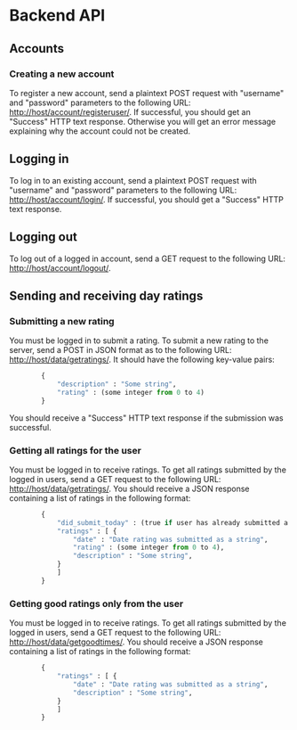 # Backend API

## Accounts

### Creating a new account

To register a new account, send a plaintext POST request with "username" and "password" parameters to the following URL: <http://host/account/registeruser/>. If successful, you should get an "Success" HTTP text response. Otherwise you will get an error message explaining why the account could not be created.

## Logging in

To log in to an existing account, send a plaintext POST request with "username" and "password" parameters to the following URL: <http://host/account/login/>. If successful, you should get a "Success" HTTP text response. 

## Logging out

To log out of a logged in account, send a GET request to the following URL: <http://host/account/logout/>.

## Sending and receiving day ratings

### Submitting a new rating

You must be logged in to submit a rating. To submit a new rating to the server, send a POST in JSON format as to the following URL: <http://host/data/getratings/>. It should have the following key-value pairs:

``` python
        {
            "description" : "Some string",
            "rating" : (some integer from 0 to 4)
        }
```

You should receive a "Success" HTTP text response if the submission was successful.

### Getting all ratings for the user

You must be logged in to receive ratings. To get all ratings submitted by the logged in users, send a GET request to the following URL: <http://host/data/getratings/>. You should receive a JSON response containing a list of ratings in the following format:

``` python
        {
            "did_submit_today" : (true if user has already submitted a rating today or false if not),
            "ratings" : [ {
                "date" : "Date rating was submitted as a string",
                "rating" : (some integer from 0 to 4),
                "description" : "Some string",
            } 
            ]
        }

```

### Getting good ratings only from the user

You must be logged in to receive ratings. To get all ratings submitted by the logged in users, send a GET request to the following URL: <http://host/data/getgoodtimes/>. You should receive a JSON response containing a list of ratings in the following format:

``` python
        {
            "ratings" : [ {
                "date" : "Date rating was submitted as a string",
                "description" : "Some string",
            } 
            ]
        }

```

